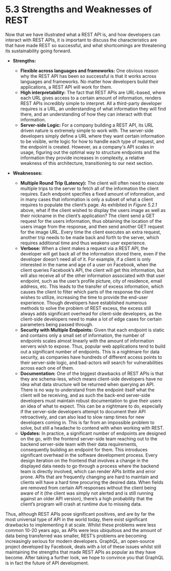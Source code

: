 # 5.3 Strengths and Weaknesses of REST



Now that we have illustrated what a REST API is, and how developers can interact with REST APIs, it is important to discuss the characteristics are that have made REST so successful, and what shortcomings are threatening its sustainability going forward.

*   **Strengths:**

    * **Flexible across languages and frameworks:** One obvious reason why the REST API has been so successful is that it works across languages and frameworks. No matter how developers build their applications, a REST API will work for them.
    * **High interpretability:** The fact that REST APIs are URL-based, where each URL gives access to a certain amount of information, renders REST APIs incredibly simple to interpret. All a third-party developer requires is a URL, an understanding of what information they will find there, and an understanding of how they can interact with that information.
    * **Server-side Logic:** For a company building a REST API, its URL driven nature is extremely simple to work with. The server-side developers simply define a URL where they want certain information to be visible, write logic for how to handle each type of request, and the endpoint is created. However, as a company's API scales in usage, figuring out the optimal way to structure endpoints and the information they provide increases in complexity, a relative weakness of this architecture, transitioning to our next section.


*   **Weaknesses:**

    * **Multiple Round Trip (Latency):** The client will often need to execute multiple trips to the server to fetch all of the information the client requires. Each endpoint specifies a fixed amount of information, and in many cases that information is only a subset of what a client requires to populate the client’s page. As exhibited in _Figure 5.2.1_ above, what if the client wished to display the users image as well as their nickname in the client’s application? The client send a GET request for the users information, thus obtaining the location of the users image from the response, and then send another GET request for the image URL. Every time the client executes an extra request, another trip needs to be made back and forth to the server, which requires additional time and thus weakens user experience.
    * **Verbose:** When a client makes a request via a REST API, the developer will get back all of the information stored there, even if the developer doesn’t need all of it. For example, if a client is only interested in the name and age of a user on Facebook, when the client queries Facebook’s API, the client will get this information, but will also receive all of the other information associated with that user endpoint, such as the user’s profile picture, city of residence, email address, etc. This leads to the transfer of excess information, which causes the client to filter which parts of the response the client wishes to utilize, increasing the time to provide the end-user experience. Though developers have established numerous methods to solve the problem of REST excess, the excess still always adds significant overhead for client-side developers, as the client-side developers need to make a lot of edge cases for certain parameters being passed through.
    * **Security with Multiple Endpoints:** Given that each endpoint is static and contains only a small set of information, the number of endpoints scales almost linearly with the amount of information servers wish to expose. Thus, popular web applications tend to build out a significant number of endpoints. This is a nightmare for data security, as companies have hundreds of different access points to their server-side logic, and bad-actors will search for vulnerabilities across each one of them.
    * **Documentation:** One of the biggest drawbacks of REST APIs is that they are schema-less, which means client-side developers have no idea what data structure will be returned when querying an API. There is no way to understand from the endpoint itself what the client will be receiving, and as such the back-end server-side developers must maintain robust documentation to give their users an idea of what to expect. This can be a nightmare to do, especially if the server-side developers attempt to document their API retroactively, and can also lead to slow ramp times for new developers coming in. This is far from an impossible problem to solve, but still a headache to contend with when working with REST.
    * **Updates:** In practice, a significant number of endpoints are designed on the go, with the frontend server-side team reaching out to the backend server-side team with their data requirements, consequently building an endpoint for them. This introduces significant overhead in the software development process. Every design iteration on the frontend that involves a change in the displayed data needs to go through a process where the backend team is directly involved, which can render APIs brittle and error prone. APIs that are frequently changing are hard to maintain and clients will have a hard time procuring the desired data. When fields are removed from certain API responses without the client being aware of it (the client was simply not alerted and is still running against an older API version), there’s a high probability that the client’s program will crash at runtime due to missing data.



Thus, although REST APIs pose significant positives, and are by far the most universal type of API in the world today, there exist significant drawbacks to implementing it at scale. Whilst these problems were less common 10-20 years ago, as APIs were less ubiquitous and the amount of data being transferred was smaller, REST’s problems are becoming increasingly serious for modern developers. GraphQL, an open-source project developed by Facebook, deals with a lot of these issues whilst still maintaining the strengths that made REST APIs as popular as they have become. After taking a further look, we hope to convince you that GraphQL is in fact the future of API development.
